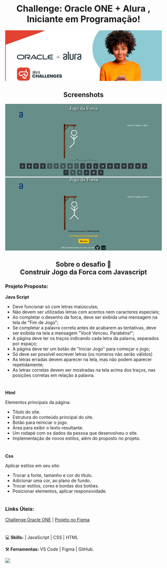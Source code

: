 <h1 align ="center">Challenge: Oracle ONE + Alura , Iniciante em Programação!</h1>


 <div align ="center">
 <img  src="https://github.com/Celsohsl/Challenge-Oracle-ONE-Alura-Jogo-da-forca/blob/main/readme_images/share_image1.jpg" />
 </div> 
 
<h2 align ="center">Screenshots</h2>


 <div align ="center">
 <img src="https://github.com/Celsohsl/Challenge-Oracle-ONE-Alura-Jogo-da-forca/blob/main/readme_images/forca1.jpg" />
 <img src="https://github.com/Celsohsl/Challenge-Oracle-ONE-Alura-Jogo-da-forca/blob/main/readme_images/forca.jpg" />
</div>

<h2 align ="center">Sobre o desafio 📝<br>
Construir  Jogo da Forca com Javascript</h2>

### Projeto Proposto:  
**Java Script**
- Deve funcionar só com letras maiúsculas;
- Não devem ser utilizadas letras com acentos nem caracteres especiais;
- Ao completar o desenho da forca, deve ser exibida uma mensagem na tela de "Fim de Jogo";
- Se completar a palavra correta antes de acabarem as tentativas, deve ser exibida na tela a mensagem "Você Venceu. Parabéns!";
- A página deve ter os traços indicando cada letra da palavra, separados por espaço;
- A página deve ter um botão de "Iniciar Jogo" para começar o jogo;
- Só deve ser possívél escrever letras (os números não serão válidos)
- As letras erradas devem aparecer na tela, mas não podem aparecer repetidamente;
- As letras corretas devem ser mostradas na tela acima dos traços, nas posições corretas em relação à palavra.

#
**Html**

Elementos principais da página:
- Título do site.
- Estrutura do conteúdo principal do site.
- Botão para reiniciar o jogo.
- Área para exibir o texto resultante.
- Um rodapé com os dados da pessoa que desenvolveu o site.
- Implementação de novos estilos, além do proposto no projeto. 
#

**Css**

Aplicar estilos em seu site:
- Trocar a fonte, tamanho e cor do título.
- Adicionar uma cor, ao plano de fundo.
- Trocar estilos, cores e bordas dos botões.
- Posicionar elementos, aplicar responsividade.

#
### Links Úteis:
[Challenge Oracle ONE](https://www.alura.com.br/challenges/oracle-one/semana03e04-crie-seu-proprio-jogo-da-forca-javascript) |
[Projeto no Figma](https://www.figma.com/file/ek5uhIz2fkVmicl3Nj5gSR/Alura-Challenge---Desafio-2---L%C3%B3gica?node-id=10%3A158)

#
  

<p align="left">
  💻<strong> Skills:</strong> | JavaScript | CSS | HTML
</p>

<p align="left">
  🛠<strong> Ferramentas:</strong> VS Code | Figma | GitHub.
</p>

<p align="left">
  <a href="https://www.linkedin.com/in/celso-henrique-da-silva-lacerda-front-end/" alt="Linkedin">
  <img src="https://img.shields.io/badge/-Linkedin-0e76a8?style=flat-square&logo=Linkedin&logoColor=white&link=LINK-DO-SEU-LINKEDIN" /></a>
</p>

